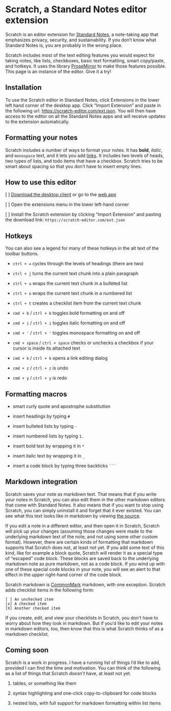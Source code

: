 # Scratch, a Standard Notes editor extension

Scratch is an editor extension for [Standard Notes](https://standardnotes.org/), a note-taking app that emphasizes privacy, security, and sustainability. If you don’t know what Standard Notes is, you are probably in the wrong place.

Scratch includes most of the text editing features you would expect for taking notes, like lists, checkboxes, basic text formatting, smart copy/paste, and hotkeys. It uses the library [ProseMirror](https://prosemirror.net/) to make those features possible. This page is an instance of the editor. Give it a try!

## Installation

To use the Scratch editor in Standard Notes, click Extensions in the lower left hand corner of the desktop app. Click “Import Extension” and paste in the following url: <https://scratch-editor.com/ext.json>. You will then have access to the editor on all the Standard Notes apps and will receive updates to the extension automatically.

## Formatting your notes

Scratch includes a number of ways to format your notes. It has **bold**, *italic*, and `monospace` text, and it lets you add [links](https://github.com/dylanonelson/sn-scratch-editor). It includes two levels of heads, two types of lists, and todo items that have a checkbox. Scratch tries to be smart about spacing so that you don’t have to insert empty lines.

## How to use this editor

[ ] [Download the desktop client](https://standardnotes.org/) or go to the [web app](https://app.standardnotes.org/)

[ ] Open the extensions menu in the lower left-hand corner

[ ] Install the Scratch extension by clicking “Import Extension” and pasting the download link: `https://scratch-editor.com/ext.json`

## Hotkeys

You can also see a legend for many of these hotkeys in the alt text of the toolbar buttons.

* `ctrl + =` cycles through the levels of headings (there are two)

* `ctrl + j` turns the current text chunk into a plain paragraph

* `ctrl + u` wraps the current text chunk in a bulleted list

* `ctrl + o` wraps the current text chunk in a numbered list

* `ctrl + t` creates a checklist item from the current text chunk

* `cmd + b` / `ctrl + b` toggles bold formatting on and off

* `cmd + i` / `ctrl + i` toggles italic formatting on and off

* `cmd + '`  / `ctrl + '` toggles monospace formatting on and off

* `cmd + space` / `ctrl + space` checks or unchecks a checkbox if your cursor is inside its attached text

* `cmd + k` / `ctrl + k` opens a link editing dialog

* `cmd + z` / `ctrl + z` is undo

* `cmd + y` / `ctrl + y` is redo

## Formatting macros

* smart curly quote and apostrophe substitution

* insert headings by typing `# `

* insert bulleted lists by typing `- `

* insert numbered lists by typing `1. `

* insert bold text by wrapping it in `*`

* insert italic text by wrapping it in `_`

* insert a code block by typing three backticks ` ``` `

## Markdown integration

Scratch saves your note as markdown text. That means that if you write your notes in Scratch, you can also edit them in the other markdown editors that come with Standard Notes. It also means that if you want to stop using Scratch, you can simply uninstall it and forget that it ever existed. You can see what this text looks like in markdown by viewing [the source](https://github.com/dylanonelson/sn-scratch-editor/blob/master/src/demoDocs.md).

If you edit a note in a different editor, and then open it in Scratch, Scratch will pick up your changes (assuming those changes were made to the underlying markdown text of the note, and not using some other custom format). However, there are certain kinds of formatting that markdown supports that Scratch does not, at least not yet. If you add some text of this kind, like for example a block quote, Scratch will render it as a special type of “escaped” code block. These blocks are saved back to the underlying markdown note as pure markdown, not as a code block. If you wind up with one of these special code blocks in your note, you will see an alert to that effect in the upper right-hand corner of the code block.

Scratch markdown is [CommonMark](https://commonmark.org/) markdown, with one exception. Scratch adds checklist items in the following form:

```
[ ] An unchecked item
[x] A checked item
[X] Another checked item
```

If you create, edit, and view your checklists in Scratch, you don’t have to worry about how they look in markdown. But if you’d like to edit your notes in markdown editors, too, then know that this is what Scratch thinks of as a markdown checklist.

## Coming soon

Scratch is a work in progress. I have a running list of things I’d like to add, provided I can find the time and motivation. You can think of the following as a list of things that Scratch *doesn’t* have, at least not yet.

1. tables, or something like them

1. syntax highlighting and one-click copy-to-clipboard for code blocks

1. nested lists, with full support for markdown formatting within list items

